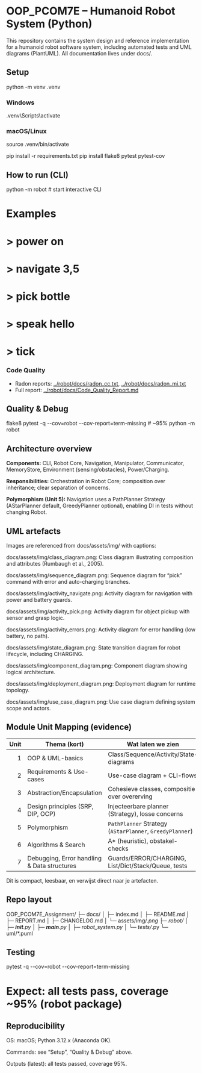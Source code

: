 # OOP_PCOM7E – Humanoid Robot System (Python)

This repository contains the system design and reference implementation for a humanoid robot software system, including automated tests and UML diagrams (PlantUML). All documentation lives under docs/.

## Setup
python -m venv .venv
### Windows
.venv\Scripts\activate
### macOS/Linux
source .venv/bin/activate

pip install -r requirements.txt
pip install flake8 pytest pytest-cov

## How to run (CLI)
python -m robot  # start interactive CLI
# Examples
# > power on
# > navigate 3,5
# > pick bottle
# > speak hello
# > tick

### Code Quality
- Radon reports: [../robot/docs/radon_cc.txt](docs/radon_cc.txt), [../robot/docs/radon_mi.txt](docs/radon_mi.txt)
- Full report: [../robot/docs/Code_Quality_Report.md](docs/Code_Quality_Report.md)

## Quality & Debug
flake8
pytest -q --cov=robot --cov-report=term-missing   # ~95%
python -m robot

## Architecture overview

**Components:** CLI, Robot Core, Navigation, Manipulator, Communicator, MemoryStore, Environment (sensing/obstacles), Power/Charging.

**Responsibilities:** Orchestration in Robot Core; composition over inheritance; clear separation of concerns.

**Polymorphism (Unit 5):** Navigation uses a PathPlanner Strategy (AStarPlanner default, GreedyPlanner optional), enabling DI in tests without changing Robot.

## UML artefacts

Images are referenced from docs/assets/img/ with captions:

docs/assets/img/class_diagram.png: Class diagram illustrating composition and attributes (Rumbaugh et al., 2005).

docs/assets/img/sequence_diagram.png: Sequence diagram for “pick” command with error and auto-charging branches.

docs/assets/img/activity_navigate.png: Activity diagram for navigation with power and battery guards.

docs/assets/img/activity_pick.png: Activity diagram for object pickup with sensor and grasp logic.

docs/assets/img/activity_errors.png: Activity diagram for error handling (low battery, no path).

docs/assets/img/state_diagram.png: State transition diagram for robot lifecycle, including CHARGING.

docs/assets/img/component_diagram.png: Component diagram showing logical architecture.

docs/assets/img/deployment_diagram.png: Deployment diagram for runtime topology.

docs/assets/img/use_case_diagram.png: Use case diagram defining system scope and actors.

## Module Unit Mapping (evidence)
| Unit | Thema (kort)                               | Wat laten we zien                                      | Waar (bestanden) |
|-----:|--------------------------------------------|--------------------------------------------------------|------------------|
| 1    | OOP & UML-basics                           | Class/Sequence/Activity/State-diagrams                 | `docs/assets/img/*.png`, `uml/*.puml` |
| 2    | Requirements & Use-cases                   | Use-case diagram + CLI-flows                           | `docs/assets/img/use_case_diagram.png`, `robot/robot_system.py` |
| 3    | Abstraction/Encapsulation                  | Cohesieve classes, compositie over overerving          | `robot/robot_system.py` |
| 4    | Design principles (SRP, DIP, OCP)          | Injecteerbare planner (Strategy), losse concerns       | `robot/robot_system.py`, `robot/tests/test_polymorphism.py` |
| 5    | Polymorphism                               | `PathPlanner` Strategy (`AStarPlanner`, `GreedyPlanner`)| `robot/tests/test_polymorphism.py` |
| 6    | Algorithms & Search                        | A* (heuristic), obstakel-checks                        | `robot/robot_system.py` (Navigation) |
| 7    | Debugging, Error handling & Data structures| Guards/ERROR/CHARGING, List/Dict/Stack/Queue, tests    | `robot/robot_system.py`, `robot/tests/*.py`, coverage ~95% |
Dit is compact, leesbaar, en verwijst direct naar je artefacten.

## Repo layout
OOP_PCOM7E_Assignment/
├─ docs/
│  ├─ index.md
│  ├─ README.md
│  ├─ REPORT.md
│  ├─ CHANGELOG.md
│  └─ assets/img/*.png
├─ robot/
│  ├─ __init__.py
│  ├─ __main__.py
│  ├─ robot_system.py
│  └─ tests/*.py
└─ uml/*.puml

## Testing
pytest -q --cov=robot --cov-report=term-missing
# Expect: all tests pass, coverage ~95% (robot package)

## Reproducibility

OS: macOS; Python 3.12.x (Anaconda OK).

Commands: see “Setup”, “Quality & Debug” above.

Outputs (latest): all tests passed, coverage 95%.